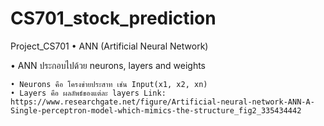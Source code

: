 # CS701_stock_prediction
Project_CS701
  • ANN (Artificial Neural Network)
  
  • ANN ประกอบไปด้วย neurons, layers and weights
  
    • Neurons คือ โครงข่ายประสาท เช่น Input(x1, x2, xn)
    • Layers คือ ผลลัพธ์ของแต่ละ layers Link: https://www.researchgate.net/figure/Artificial-neural-network-ANN-A-Single-perceptron-model-which-mimics-the-structure_fig2_335434442
 
